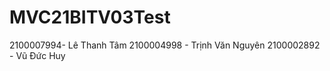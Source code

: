 # MVC21BITV03Test
2100007994- Lê Thanh Tâm 
2100004998 - Trịnh Văn Nguyên 
2100002892 - Vũ Đức Huy 
